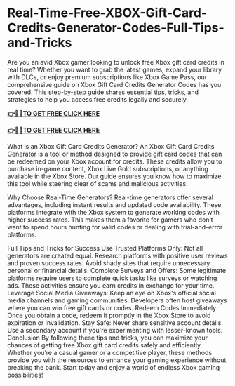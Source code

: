 # Real-Time-Free-XBOX-Gift-Card-Credits-Generator-Codes-Full-Tips-and-Tricks
Are you an avid Xbox gamer looking to unlock free Xbox gift card credits in real time? Whether you want to grab the latest games, expand your library with DLCs, or enjoy premium subscriptions like Xbox Game Pass, our comprehensive guide on Xbox Gift Card Credits Generator Codes has you covered. This step-by-step guide shares essential tips, tricks, and strategies to help you access free credits legally and securely.

**[👉🔴✅TO GET FREE CLICK HERE](https://btadeal.com/al6g2x/	)**

**[👉🔴✅TO GET FREE CLICK HERE](https://btadeal.com/al6g2x/	)**


What is an Xbox Gift Card Credits Generator?
An Xbox Gift Card Credits Generator is a tool or method designed to provide gift card codes that can be redeemed on your Xbox account for credits. These credits allow you to purchase in-game content, Xbox Live Gold subscriptions, or anything available in the Xbox Store. Our guide ensures you know how to maximize this tool while steering clear of scams and malicious activities.

Why Choose Real-Time Generators?
Real-time generators offer several advantages, including instant results and updated code availability. These platforms integrate with the Xbox system to generate working codes with higher success rates. This makes them a favorite for gamers who don’t want to spend hours hunting for valid codes or dealing with trial-and-error platforms.

Full Tips and Tricks for Success
Use Trusted Platforms Only: Not all generators are created equal. Research platforms with positive user reviews and proven success rates. Avoid shady sites that require unnecessary personal or financial details.
Complete Surveys and Offers: Some legitimate platforms require users to complete quick tasks like surveys or watching ads. These activities ensure you earn credits in exchange for your time.
Leverage Social Media Giveaways: Keep an eye on Xbox's official social media channels and gaming communities. Developers often host giveaways where you can win free gift cards or codes.
Redeem Codes Immediately: Once you obtain a code, redeem it promptly in the Xbox Store to avoid expiration or invalidation.
Stay Safe: Never share sensitive account details. Use a secondary account if you're experimenting with lesser-known tools.
Conclusion
By following these tips and tricks, you can maximize your chances of getting free Xbox gift card credits safely and efficiently. Whether you’re a casual gamer or a competitive player, these methods provide you with the resources to enhance your gaming experience without breaking the bank. Start today and enjoy a world of endless Xbox gaming possibilities!
